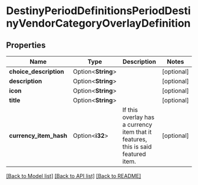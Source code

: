 # DestinyPeriodDefinitionsPeriodDestinyVendorCategoryOverlayDefinition

## Properties

Name | Type | Description | Notes
------------ | ------------- | ------------- | -------------
**choice_description** | Option<**String**> |  | [optional]
**description** | Option<**String**> |  | [optional]
**icon** | Option<**String**> |  | [optional]
**title** | Option<**String**> |  | [optional]
**currency_item_hash** | Option<**i32**> | If this overlay has a currency item that it features, this is said featured item. | [optional]

[[Back to Model list]](../README.md#documentation-for-models) [[Back to API list]](../README.md#documentation-for-api-endpoints) [[Back to README]](../README.md)


